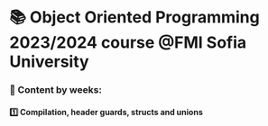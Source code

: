 # :books: Object Oriented Programming 2023/2024 course @FMI Sofia University

### :pushpin: Content by weeks:

#### :one: Compilation, header guards, structs and unions
